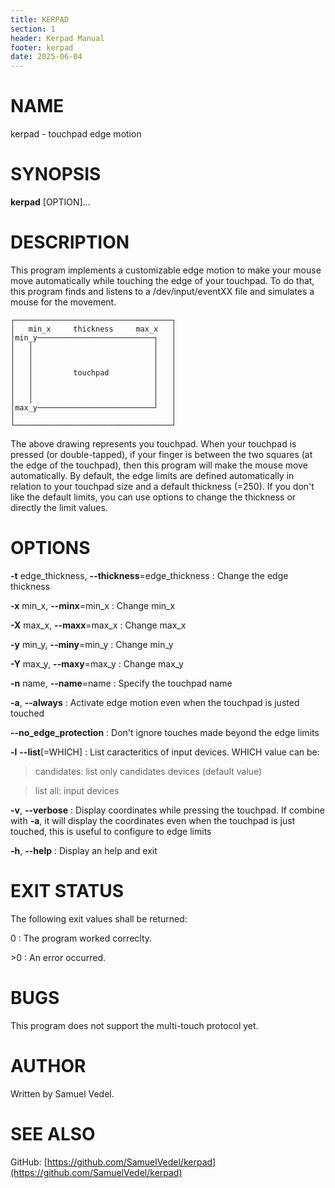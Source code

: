 ```yaml
---
title: KERPAD
section: 1
header: Kerpad Manual
footer: kerpad
date: 2025-06-04
---
```


# NAME
kerpad - touchpad edge motion

# SYNOPSIS
**kerpad** [OPTION]...

# DESCRIPTION
This program implements a customizable edge motion to make your mouse move automatically while touching the edge of your touchpad. To do that, this program finds and listens to a /dev/input/eventXX file and simulates a mouse for the movement.

```
┌───────────────────────────────────┐
│   min_x     thickness     max_x   │
│min_y──────────────────────────┐   │
│   │                           │   │
│   │                           │   │
│   │                           │   │
│   │         touchpad          │   │
│   │                           │   │
│   │                           │   │
│   │                           │   │
│max_y──────────────────────────┘   │
│                                   │
└───────────────────────────────────┘
```
The above drawing represents you touchpad. When your  touchpad is pressed (or double-tapped), if your finger is between the two squares (at the edge of the touchpad), then this program will make the mouse move automatically. By  default, the edge limits are defined automatically in relation to your touchpad size and a default thickness (=250). If you don't like the default limits, you can use options to change the thickness or directly the limit values.

# OPTIONS
**-t** edge_thickness, **-\-thickness**=edge_thickness
: Change the edge thickness

**-x** min_x, **-\-minx**=min_x
: Change min_x

**-X** max_x, **-\-maxx**=max_x
: Change max_x

**-y** min_y, **-\-miny**=min_y
: Change min_y

**-Y** max_y, **-\-maxy**=max_y
: Change max_y

**-n** name, **-\-name**=name
: Specify the touchpad name

**-a**, **-\-always**
: Activate edge motion even when the touchpad is justed touched

**-\-no_edge_protection**
: Don't ignore touches made beyond the edge limits

**-l** **-\-list**[=WHICH]
: List caracteritics of input devices. WHICH value can be: 

> candidates: list only candidates devices (default value) 

> list all: input devices

**-v**, **-\-verbose**
: Display coordinates while pressing the touchpad. If combine with **-a**, it will display the coordinates even when the touchpad is just touched, this is useful to configure to edge limits

**-h**, **-\-help**
: Display an help and exit

# EXIT STATUS

The following exit values shall be returned:

0
: The program worked correclty.

\>0
: An error occurred.

# BUGS

This program does not support the multi-touch protocol yet.

# AUTHOR
Written by Samuel Vedel.

# SEE ALSO
GitHub: [https://github.com/SamuelVedel/kerpad](https://github.com/SamuelVedel/kerpad)
